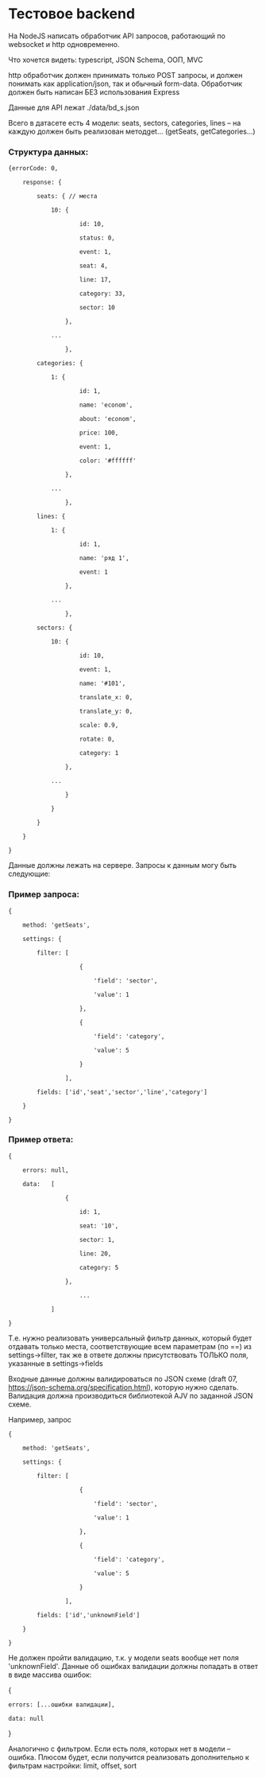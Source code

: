 # Тестовое backend

На NodeJS написать обработчик API запросов, работающий по websocket и http одновременно.

Что хочется видеть: typescript, JSON Schema, ООП, MVC

http обработчик должен принимать только POST запросы, и должен понимать как application/json, так и обычный form-data. Обработчик должен быть написан БЕЗ использования Express

Данные для API лежат ./data/bd_s.json

Всего в датасете есть 4 модели: seats, sectors, categories, lines – на каждую должен быть реализован методget… (getSeats, getCategories…)

### Структура данных:
```
{errorCode: 0, 

	response: {

		seats: { // места

			10: {

					id: 10,

					status: 0,

					event: 1,

					seat: 4,

					line: 17,

					category: 33,

					sector: 10

				},

			...

				},

		categories: {

			1: {

					id: 1,

					name: 'econom',

					about: 'econom',

					price: 100,

					event: 1,

					color: '#ffffff'

				},

			...

				},

		lines: {

			1: {

					id: 1,

					name: 'ряд 1',

					event: 1

				},

			...

				},

		sectors: {

			10: {

					id: 10,

					event: 1,

					name: '#101',

					translate_x: 0,

					translate_y: 0,

					scale: 0.9,

					rotate: 0,

					category: 1

				},

			...

				}

            }

		}

	}

}
```

Данные должны лежать на сервере. Запросы к данным могу быть следующие:

### Пример запроса:

```
{

	method: 'getSeats',

    settings: {

		filter: [

					{

						'field': 'sector',

						'value': 1

					},

					{

						'field': 'category',

						'value': 5

					}

				],

		fields: ['id','seat','sector','line','category']

    }

}

```

### Пример ответа:

```
{

	errors: null,

	data:	[

				{

					id: 1,

					seat: '10',

					sector: 1,

					line: 20,

					category: 5

				},

                 	...

			]

}
```

Т.е. нужно реализовать универсальный фильтр данных, который будет отдавать только места, соответствующие всем параметрам (по ==) из
settings->filter, так же в ответе должны присутствовать ТОЛЬКО поля, указанные в settings->fields
 
Входные данные должны валидироваться по JSON схеме (draft 07, https://json-schema.org/specification.html), которую нужно сделать. Валидация должна производиться библиотекой AJV по заданной JSON схеме.

Например, запрос

```
{

	method: 'getSeats',

	settings: {

		filter: [

					{

						'field': 'sector',

						'value': 1

					},

					{

						'field': 'category',

						'value': 5

					}

				],

		fields: ['id','unknownField']

	}

}
```

Не должен пройти валидацию, т.к. у модели seats вообще нет поля 'unknownField'. Данные об ошибках валидации должны попадать в ответ в виде массива ошибок:
 
{

	errors: [...ошибки валидации],

	data: null

}
 
Аналогично с фильтром. Если есть поля, которых нет в модели – ошибка.
Плюсом будет, если получится реализовать дополнительно к фильтрам настройки: limit, offset, sort
 

